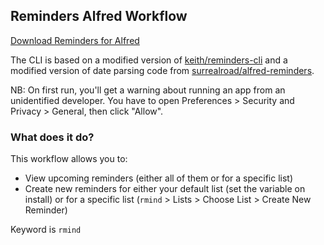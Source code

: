 ## Reminders Alfred Workflow

[Download Reminders for Alfred](https://github.com/rknightuk/alfred-workflows/raw/main/workflows/reminders/reminders.alfredworkflow)

The CLI is based on a modified version of [keith/reminders-cli](https://github.com/keith/reminders-cli) and a modified version of date parsing code from [surrealroad/alfred-reminders](https://github.com/surrealroad/alfred-reminders).

NB: On first run, you'll get a warning about running an app from an unidentified developer. You have to open Preferences > Security and Privacy > General, then click "Allow".

### What does it do?

This workflow allows you to:

- View upcoming reminders (either all of them or for a specific list)
- Create new reminders for either your default list (set the variable on install) or for a specific list (`rmind` > Lists > Choose List > Create New Reminder)

Keyword is `rmind`

